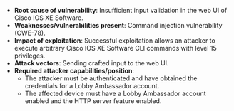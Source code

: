- **Root cause of vulnerability**: Insufficient input validation in the web UI of Cisco IOS XE Software.
- **Weaknesses/vulnerabilities present**: Command injection vulnerability (CWE-78).
- **Impact of exploitation**: Successful exploitation allows an attacker to execute arbitrary Cisco IOS XE Software CLI commands with level 15 privileges.
- **Attack vectors**: Sending crafted input to the web UI.
- **Required attacker capabilities/position**:
    - The attacker must be authenticated and have obtained the credentials for a Lobby Ambassador account.
    - The affected device must have a Lobby Ambassador account enabled and the HTTP server feature enabled.